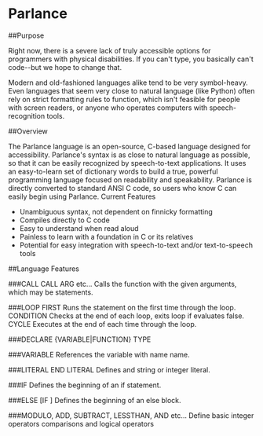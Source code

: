 # Parlance

##Purpose

Right now, there is a severe lack of truly accessible options for programmers with physical disabilities. If you can't type, you basically can't code--but we hope to change that.

Modern and old-fashioned languages alike tend to be very symbol-heavy. Even languages that seem very close to natural language (like Python) often rely on strict formatting rules to function, which isn't feasible for people with screen readers, or anyone who operates computers with speech-recognition tools.

##Overview

The Parlance language is an open-source, C-based language designed for accessibility. Parlance's syntax is as close to natural language as possible, so that it can be easily recognized by speech-to-text applications. It uses an easy-to-learn set of dictionary words to build a true, powerful programming language focused on readability and speakability. Parlance is directly converted to standard ANSI C code, so users who know C can easily begin using Parlance.
Current Features

- Unambiguous syntax, not dependent on finnicky formatting
- Compiles directly to C code
- Easy to understand when read aloud
- Painless to learn with a foundation in C or its relatives
- Potential for easy integration with speech-to-text and/or text-to-speech tools

##Language Features

###CALL
        CALL <name> ARG <argument> etc... 
                Calls the function with the given arguments, which may be 
                statements.

###LOOP
        FIRST <statement>
                Runs the statement on the first time through the loop.
        CONDITION <statement>
                Checks at the end of each loop, exits loop if evaluates false.
        CYCLE <statement>
                Executes at the end of each time through the loop.


###DECLARE {VARIABLE|FUNCTION} TYPE <type>

###VARIABLE <name>
        References the variable with name name.

###LITERAL <type> <value> END LITERAL
        Defines and string or integer literal.

###IF <statement>
        Defines the beginning of an if statement.

###ELSE [IF <statement>]
        Defines the beginning of an else block.

###MODULO, ADD, SUBTRACT, LESSTHAN, AND etc...
        Define basic integer operators comparisons and logical operators

